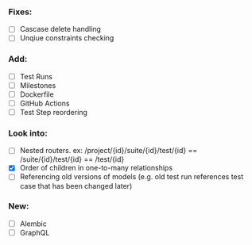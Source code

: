### Fixes:

- [ ] Cascase delete handling
- [ ] Unqiue constraints checking

### Add:

- [ ] Test Runs
- [ ] Milestones
- [ ] Dockerfile
- [ ] GitHub Actions
- [ ] Test Step reordering

### Look into:
  - [ ] Nested routers. ex: /project/{id}/suite/{id}/test/{id} == /suite/{id}/test/{id} == /test/{id}
  - [x] Order of children in one-to-many relationships
  - [ ] Referencing old versions of models (e.g. old test run references test case that has been changed later)

### New:
- [ ] Alembic
- [ ] GraphQL
